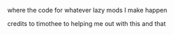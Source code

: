 where the code for whatever lazy mods I make happen

credits to timothee to helping me out with this and that